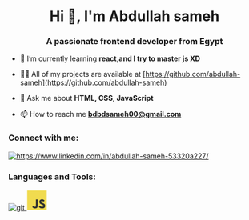 <h1 align="center">Hi 👋, I'm Abdullah sameh</h1>
<h3 align="center">A passionate frontend developer from Egypt</h3>

- 🌱 I’m currently learning **react,and I try to master js XD**

- 👨‍💻 All of my projects are available at [https://github.com/abdullah-sameh](https://github.com/abdullah-sameh)

- 💬 Ask me about **HTML, CSS, JavaScript**

- 📫 How to reach me **bdbdsameh00@gmail.com**

<h3 align="left">Connect with me:</h3>
<p align="left">
<a href="https://linkedin.com/in/https://www.linkedin.com/in/abdullah-sameh-53320a227/" target="blank"><img align="center" src="https://raw.githubusercontent.com/rahuldkjain/github-profile-readme-generator/master/src/images/icons/Social/linked-in-alt.svg" alt="https://www.linkedin.com/in/abdullah-sameh-53320a227/" height="30" width="40" /></a>
</p>

<h3 align="left">Languages and Tools:</h3>
<p align="left"> <a href="https://git-scm.com/" target="_blank" rel="noreferrer"> <img src="https://www.vectorlogo.zone/logos/git-scm/git-scm-icon.svg" alt="git" width="40" height="40"/> </a> <a href="https://developer.mozilla.org/en-US/docs/Web/JavaScript" target="_blank" rel="noreferrer"> <img src="https://raw.githubusercontent.com/devicons/devicon/master/icons/javascript/javascript-original.svg" alt="javascript" width="40" height="40"/> </a> </p>
